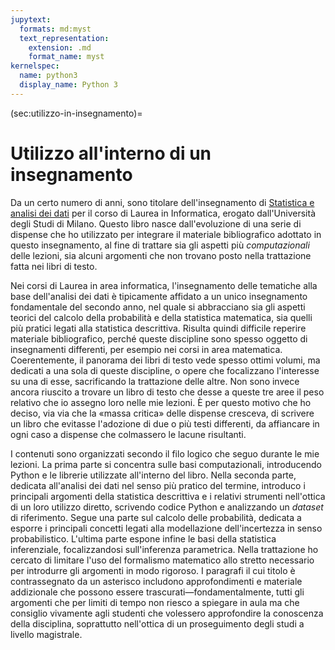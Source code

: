 ```yaml
---
jupytext:
  formats: md:myst
  text_representation:
    extension: .md
    format_name: myst
kernelspec:
  name: python3
  display_name: Python 3
---
```


(sec:utilizzo-in-insegnamento)=
# Utilizzo all'interno di un insegnamento
Da un certo numero di anni, sono titolare dell'insegnamento di [Statistica e
analisi dei dati](https://malchiodi.di.unimi.it/teaching/SAD) per il corso di
Laurea in Informatica, erogato dall'Università degli Studi di Milano. Questo
libro nasce dall'evoluzione di una serie di dispense che ho utilizzato per
integrare il materiale bibliografico adottato in questo insegnamento, al fine
di trattare sia gli aspetti più _computazionali_ delle lezioni, sia alcuni
argomenti che non trovano posto nella trattazione fatta nei libri di testo.

Nei corsi di Laurea in area informatica, l'insegnamento delle tematiche alla
base dell'analisi dei dati è tipicamente affidato a un unico insegnamento
fondamentale del secondo anno, nel quale si abbracciano sia gli aspetti teorici
del calcolo della probabilità e della statistica matematica, sia quelli più
pratici legati alla statistica descrittiva. Risulta quindi difficile reperire
materiale bibliografico, perché queste discipline sono spesso oggetto di
insegnamenti differenti, per esempio nei corsi in area matematica.
Coerentemente, il panorama dei libri di testo vede spesso ottimi volumi, ma
dedicati a una sola di queste discipline, o opere che focalizzano l'interesse
su una di esse, sacrificando la trattazione delle altre. Non sono invece
ancora riuscito a trovare un libro di testo che desse a queste tre aree
il peso relativo che io assegno loro nelle mie lezioni.
È per questo motivo che ho deciso, via via che la «massa critica» delle
dispense cresceva, di scrivere un libro che evitasse l'adozione di due o più
testi differenti, da affiancare in ogni caso a dispense che colmassero le lacune
risultanti.

I contenuti sono organizzati secondo il filo logico che seguo durante le mie
lezioni. La prima parte si concentra sulle basi computazionali, introducendo
Python e le librerie utilizzate all'interno del libro. Nella seconda
parte, dedicata all'analisi dei dati nel senso più pratico del termine,
introduco i principali argomenti della statistica descrittiva e i relativi
strumenti nell'ottica di un loro utilizzo diretto, scrivendo codice Python e
analizzando un _dataset_ di riferimento. Segue una parte sul calcolo delle
probabilità, dedicata a esporre i principali concetti legati alla modellazione
dell'incertezza in senso probabilistico. L'ultima parte espone infine le basi
della statistica inferenziale, focalizzandosi sull'inferenza parametrica. Nella
trattazione ho cercato di limitare l'uso del formalismo matematico allo stretto
necessario per introdurre gli argomenti in modo rigoroso. I paragrafi il cui
titolo è contrassegnato da un asterisco includono approfondimenti e materiale
addizionale che possono essere trascurati&mdash;fondamentalmente, tutti gli
argomenti che per limiti di tempo non riesco a spiegare in aula ma che
consiglio vivamente agli studenti che volessero approfondire la conoscenza
della disciplina, soprattutto nell'ottica di un proseguimento degli studi a
livello magistrale.


